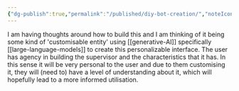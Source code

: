 ```yaml
---
{"dg-publish":true,"permalink":"/published/diy-bot-creation/","noteIcon":""}
---
```

I am having thoughts around how to build this and I am thinking of it being some kind of 'customisable entity' using [[generative-AI]] specifically [[large-language-models]] to create this personalizable interface. The user has agency in building the supervisor and the characteristics that it has. In this sense it will be very personal to the user and due to them customising it, they will (need to) have a level of understanding about it, which will hopefully lead to a more informed utilisation.
